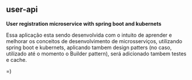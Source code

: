 ## user-api
<b>User registration microservice with spring boot and kubernets</b>

Essa aplicação esta sendo desenvolvida com o intuito de aprender e melhorar os conceitos de desenvolvimento de microsserviços, utilizando spring boot e kubernets, aplicando tambem design patters (no caso, utilizado até o momento o Builder pattern), será adicionado tambem testes e cache.

=)

